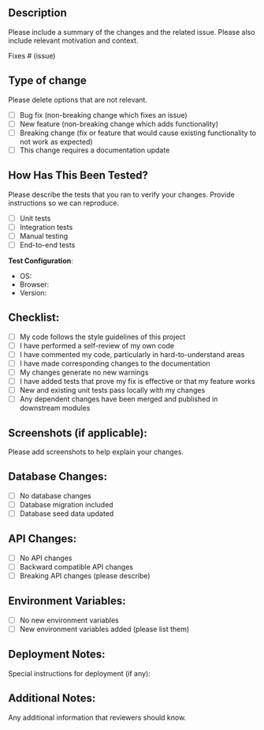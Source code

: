 ## Description

Please include a summary of the changes and the related issue. Please also include relevant motivation and context.

Fixes # (issue)

## Type of change

Please delete options that are not relevant.

- [ ] Bug fix (non-breaking change which fixes an issue)
- [ ] New feature (non-breaking change which adds functionality)
- [ ] Breaking change (fix or feature that would cause existing functionality to not work as expected)
- [ ] This change requires a documentation update

## How Has This Been Tested?

Please describe the tests that you ran to verify your changes. Provide instructions so we can reproduce.

- [ ] Unit tests
- [ ] Integration tests
- [ ] Manual testing
- [ ] End-to-end tests

**Test Configuration**:
* OS: 
* Browser: 
* Version: 

## Checklist:

- [ ] My code follows the style guidelines of this project
- [ ] I have performed a self-review of my own code
- [ ] I have commented my code, particularly in hard-to-understand areas
- [ ] I have made corresponding changes to the documentation
- [ ] My changes generate no new warnings
- [ ] I have added tests that prove my fix is effective or that my feature works
- [ ] New and existing unit tests pass locally with my changes
- [ ] Any dependent changes have been merged and published in downstream modules

## Screenshots (if applicable):

Please add screenshots to help explain your changes.

## Database Changes:

- [ ] No database changes
- [ ] Database migration included
- [ ] Database seed data updated

## API Changes:

- [ ] No API changes
- [ ] Backward compatible API changes
- [ ] Breaking API changes (please describe)

## Environment Variables:

- [ ] No new environment variables
- [ ] New environment variables added (please list them)

## Deployment Notes:

Special instructions for deployment (if any):

## Additional Notes:

Any additional information that reviewers should know.